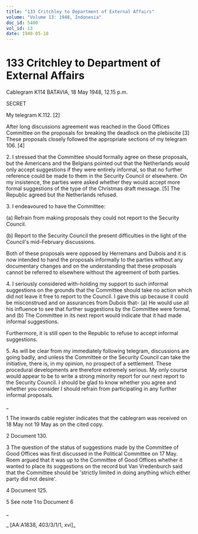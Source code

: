 ```yaml
---
title: "133 Critchley to Department of External Affairs"
volume: "Volume 13: 1948, Indonesia"
doc_id: 5400
vol_id: 13
date: 1948-05-18
---
```


# 133 Critchley to Department of External Affairs

Cablegram K114 BATAVIA, 18 May 1948, 12.15 p.m.

SECRET

My telegram K.112. [2]

After long discussions agreement was reached in the Good Offices Committee on the proposals for breaking the deadlock on the plebiscite [3] These proposals closely followed the appropriate sections of my telegram 106. [4]

2\. I stressed that the Committee should formally agree on these proposals, but the Americans and the Belgians pointed out that the Netherlands would only accept suggestions if they were entirely informal, so that no further reference could be made to them in the Security Council or elsewhere. On my insistence, the parties were asked whether they would accept more formal suggestions of the type of the Christmas draft message. [5] The Republic agreed but the Netherlands refused.

3\. I endeavoured to have the Committee:

(a) Refrain from making proposals they could not report to the Security Council.

(b) Report to the Security Council the present difficulties in the light of the Council's mid-February discussions.

Both of these proposals were opposed by Herremans and Dubois and it is now intended to hand the proposals informally to the parties without any documentary changes and on the understanding that these proposals cannot be referred to elsewhere without the agreement of both parties.

4\. I seriously considered with-holding my support to such informal suggestions on the grounds that the Committee should take no action which did not leave it free to report to the Council. I gave this up because it could be misconstrued and on assurances from Dubois that- (a) He would use all his influence to see that further suggestions by the Committee were formal, and (b) The Committee in its next report would indicate that it had made informal suggestions.

Furthermore, it is still open to the Republic to refuse to accept informal suggestions.

5\. As will be clear from my immediately following telegram, discussions are going badly, and unless the Committee or the Security Council can take the initiative, there is, in my opinion, no prospect of a settlement. These procedural developments are therefore extremely serious. My only course would appear to be to write a strong minority report for our next report to the Security Council. I should be glad to know whether you agree and whether you consider I should refrain from participating in any further informal proposals.

_

1 The inwards cable register indicates that the cablegram was received on 18 May not 19 May as on the cited copy.

2 Document 130.

3 The question of the status of suggestions made by the Committee of Good Offices was first discussed in the Political Committee on 17 May. Roem argued that it was up to the Committee of Good Offices whether it wanted to place its suggestions on the record but Van Vredenburch said that the Committee should be 'strictly limited in doing anything which either party did not desire'.

4 Document 125.

5 See note 1 to Document 6

_

_ [AA:A1838, 403/3/1/1, xvi]_
